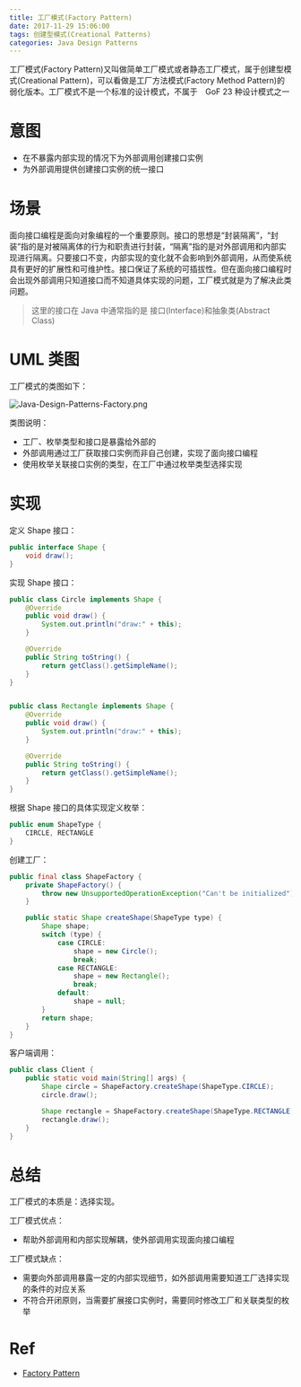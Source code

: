 ```yaml
---
title: 工厂模式(Factory Pattern)
date: 2017-11-29 15:06:00
tags: 创建型模式(Creational Patterns) 
categories: Java Design Patterns
---
```


工厂模式(Factory Pattern)又叫做简单工厂模式或者静态工厂模式，属于创建型模式(Creational Pattern)，可以看做是工厂方法模式(Factory Method Pattern)的弱化版本。工厂模式不是一个标准的设计模式，不属于　GoF 23 种设计模式之一

<!-- more -->

# 意图

* 在不暴露内部实现的情况下为外部调用创建接口实例
* 为外部调用提供创建接口实例的统一接口

# 场景

面向接口编程是面向对象编程的一个重要原则。接口的思想是“封装隔离”，“封装”指的是对被隔离体的行为和职责进行封装，“隔离”指的是对外部调用和内部实现进行隔离。只要接口不变，内部实现的变化就不会影响到外部调用，从而使系统具有更好的扩展性和可维护性。接口保证了系统的可插拔性。但在面向接口编程时会出现外部调用只知道接口而不知道具体实现的问题，工厂模式就是为了解决此类问题。

> 这里的接口在 Java 中通常指的是 接口(Interface)和抽象类(Abstract Class)

# UML 类图

工厂模式的类图如下：

![Java-Design-Patterns-Factory.png](http://otg3f8t90.bkt.clouddn.com/2017/12/5/Java-Design-Patterns-Factory.png)

类图说明：

* 工厂、枚举类型和接口是暴露给外部的
* 外部调用通过工厂获取接口实例而非自己创建，实现了面向接口编程
* 使用枚举关联接口实例的类型，在工厂中通过枚举类型选择实现

# 实现

定义 Shape 接口：

```java
public interface Shape {
    void draw();
}
```

实现 Shape 接口：

```java
public class Circle implements Shape {
    @Override
    public void draw() {
        System.out.println("draw:" + this);
    }

    @Override
    public String toString() {
        return getClass().getSimpleName();
    }
}

```

```java

public class Rectangle implements Shape {
    @Override
    public void draw() {
        System.out.println("draw:" + this);
    }

    @Override
    public String toString() {
        return getClass().getSimpleName();
    }
}
```

根据 Shape 接口的具体实现定义枚举：

```java
public enum ShapeType {
    CIRCLE, RECTANGLE
}
```

创建工厂：

```java
public final class ShapeFactory {
    private ShapeFactory() {
        throw new UnsupportedOperationException("Can't be initialized");
    }

    public static Shape createShape(ShapeType type) {
        Shape shape;
        switch (type) {
            case CIRCLE:
                shape = new Circle();
                break;
            case RECTANGLE:
                shape = new Rectangle();
                break;
            default:
                shape = null;
        }
        return shape;
    }
}
```

客户端调用：

```java
public class Client {
    public static void main(String[] args) {
        Shape circle = ShapeFactory.createShape(ShapeType.CIRCLE);
        circle.draw();

        Shape rectangle = ShapeFactory.createShape(ShapeType.RECTANGLE);
        rectangle.draw();
    }
}
```

# 总结

工厂模式的本质是：选择实现。

工厂模式优点：

* 帮助外部调用和内部实现解耦，使外部调用实现面向接口编程

工厂模式缺点：

* 需要向外部调用暴露一定的内部实现细节，如外部调用需要知道工厂选择实现的条件的对应关系
* 不符合开闭原则，当需要扩展接口实例时，需要同时修改工厂和关联类型的枚举

# Ref

* [Factory Pattern](http://www.oodesign.com/factory-pattern.html)
